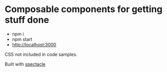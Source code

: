 # Composable components for getting stuff done

- npm i
- npm start
- [http://localhost:3000](http://localhost:3000)

CSS not included in code samples.

Built with [spectacle](https://github.com/FormidableLabs/spectacle)
